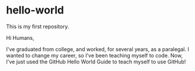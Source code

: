 # hello-world
This is my first repository.

Hi Humans,

I've graduated from college, and worked, for several years, as a paralegal. I wanted to change my career, so I've been teaching myself to code. Now, I've just used the GitHub Hello World Guide to teach myself to use GitHub!

